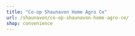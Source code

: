```yaml
---
title: "Co-op Shaunavon Home Agro Ce"
url: /shaunavon/co-op-shaunavon-home-agro-ce/
shop: convenience
---
```

